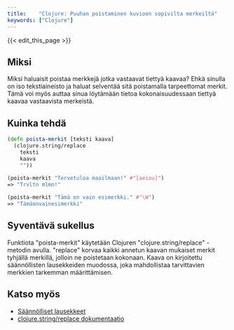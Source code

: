 ```yaml
---
title:    "Clojure: Puuhan poistaminen kuvioon sopivilta merkeiltä"
keywords: ["Clojure"]
---
```


{{< edit_this_page >}}

## Miksi

Miksi haluaisit poistaa merkkejä jotka vastaavat tiettyä kaavaa? Ehkä sinulla on iso tekstiaineisto ja haluat selventää sitä poistamalla tarpeettomat merkit. Tämä voi myös auttaa sinua löytämään tietoa kokonaisuudessaan tiettyä kaavaa vastaavista merkeistä.

## Kuinka tehdä

```Clojure
(defn poista-merkit [teksti kaava]
  (clojure.string/replace
    teksti
    kaava
    ""))
    
(poista-merkit "Tervetuloa maailmaan!" #"[aeiou]")
=> "Trvltn mlmn!"

(poista-merkit "Tämä on vain esimerkki." #"\W")
=> "Tämäonvainesimerkki"
```

## Syventävä sukellus

Funktiota "poista-merkit" käytetään Clojuren "clojure.string/replace" -metodin avulla. "replace" korvaa kaikki annetun kaavan mukaiset merkit tyhjällä merkillä, jolloin ne poistetaan kokonaan. Kaava on kirjoitettu säännöllisten lausekkeiden muodossa, joka mahdollistaa tarvittavien merkkien tarkemman määrittämisen.

## Katso myös

- [Säännölliset lausekkeet](https://clojure.org/reference/regular_expressions)
- [clojure.string/replace dokumentaatio](https://clojuredocs.org/clojure.string/replace)
